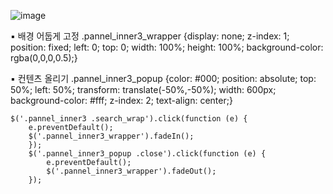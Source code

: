 ![image](https://github.com/YENAZIGMINA/Publilshing/assets/129706758/76afb239-789e-4108-8f21-2c6f3316b5dd)


▪ 배경 어둡게 고정
 .pannel_inner3_wrapper {display: none; z-index: 1; position: fixed; left: 0; top: 0; width: 100%; height: 100%; background-color: rgba(0,0,0,0.5);}

 
▪ 컨텐츠 올리기
 .pannel_inner3_popup {color: #000; position: absolute; top: 50%; left: 50%; transform: translate(-50%,-50%); width: 600px; background-color: #fff; z-index: 2; text-align: center;}


    $('.pannel_inner3 .search_wrap').click(function (e) {
        e.preventDefault();
        $('.pannel_inner3_wrapper').fadeIn();
        });
        $('.pannel_inner3_popup .close').click(function (e) {
            e.preventDefault();
            $('.pannel_inner3_wrapper').fadeOut();
        });
